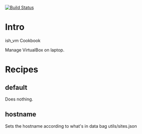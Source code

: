 [![Build Status](https://travis-ci.org/Piousbox-cookbooks/ish_vm.svg?branch=master)](https://travis-ci.org/Piousbox-cookbooks/ish_vm)


Intro
=====

ish_vm Cookbook

Manage VirtualBox on laptop.

Recipes
=======

default
-------
Does nothing.

hostname
--------
Sets the hostname according to what's in data bag utils/sites.json

